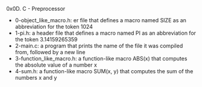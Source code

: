 0x0D. C - Preprocessor
 - 0-object_like_macro.h: er file that defines a macro named SIZE as an abbreviation for the token 1024
 - 1-pi.h: a header file that defines a macro named PI as an abbreviation for the token 3.14159265359
 - 2-main.c: a program that prints the name of the file it was compiled from, followed by a new line
 - 3-function_like_macro.h: a function-like macro ABS(x) that computes the absolute value of a number x
 - 4-sum.h: a function-like macro SUM(x, y) that computes the sum of the numbers x and y
